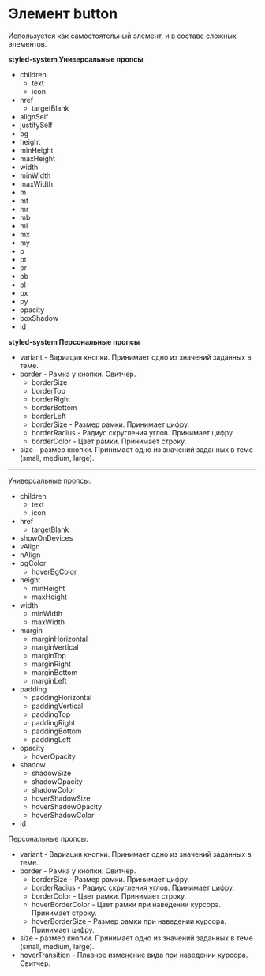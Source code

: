 # Элемент button  
Используется как самостоятельный элемент, и в составе сложных элементов.


**styled-system Универсальные пропсы**
- children
   - text
   - icon
- href
   - targetBlank
- alignSelf
- justifySelf
- bg
- height
- minHeight
- maxHeight
- width
- minWidth
- maxWidth
- m
- mt
- mr
- mb
- ml
- mx
- my
- p
- pt
- pr
- pb
- pl
- px
- py
- opacity
- boxShadow
- id


**styled-system Персональные пропсы**
- variant - Вариация кнопки. Принимает одно из значений заданных в теме.
- border - Рамка у кнопки. Свитчер.
   - borderSize
   - borderTop
   - borderRight
   - borderBottom
   - borderLeft
   - borderSize - Размер рамки. Принимает цифру.
   - borderRadius - Радиус скругления углов. Принимает цифру.
   - borderColor - Цвет рамки. Принимает строку.
- size - размер кнопки. Принимает одно из значений заданных в теме (small, medium, large).




----
Универсальные пропсы:
- children
   - text
   - icon
- href
   - targetBlank
- showOnDevices
- vAlign
- hAlign
- bgColor
   - hoverBgColor
- height
   - minHeight
   - maxHeight
- width
   - minWidth
   - maxWidth
- margin
   - marginHorizontal
   - marginVertical
   - marginTop
   - marginRight
   - marginBottom
   - marginLeft
- padding
   - paddingHorizontal
   - paddingVertical
   - paddingTop
   - paddingRight
   - paddingBottom
   - paddingLeft
- opacity
   - hoverOpacity
- shadow
   - shadowSize
   - shadowOpacity
   - shadowColor
   - hoverShadowSize
   - hoverShadowOpacity
   - hoverShadowColor
- id


Персональные пропсы:
- variant - Вариация кнопки. Принимает одно из значений заданных в теме.
- border - Рамка у кнопки. Свитчер.
   - borderSize - Размер рамки. Принимает цифру.
   - borderRadius - Радиус скругления углов. Принимает цифру.
   - borderColor - Цвет рамки. Принимает строку.
   - hoverBorderColor - Цвет рамки при наведении курсора. Принимает строку.
   - hoverBorderSize - Размер рамки при наведении курсора. Принимает цифру.
- size - размер кнопки. Принимает одно из значений заданных в теме (small, medium, large).
- hoverTransition - Плавное изменение вида при наведении курсора. Свитчер.
   